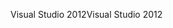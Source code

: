 <span data-ttu-id="417a8-101">Visual Studio 2012</span><span class="sxs-lookup"><span data-stu-id="417a8-101">Visual Studio 2012</span></span>